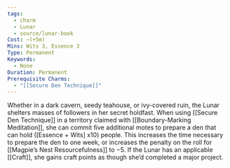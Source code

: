 ```yaml
---
tags:
  - charm
  - Lunar
  - source/lunar-book
Cost: —(+5m)
Mins: Wits 3, Essence 3
Type: Permanent
Keywords:
  - None
Duration: Permanent
Prerequisite Charms:
  - "[[Secure Den Technique]]"
---
```

Whether in a dark cavern, seedy teahouse, or ivy-covered ruin, the Lunar shelters masses of followers in her secret holdfast. When using [[Secure Den Technique]] in a territory claimed with [[Boundary-Marking Meditation]], she can commit five additional motes to prepare a den that can hold ([Essence + Wits] x10) people. This increases the time necessary to prepare the den to one week, or increases the penalty on the roll for [[Magpie’s Nest Resourcefulness]] to −5. If the Lunar has an applicable [[Craft]], she gains craft points as though she’d completed a major project.